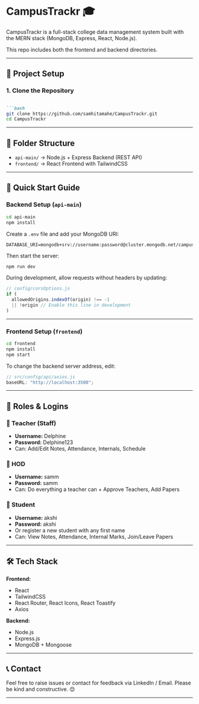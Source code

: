 
# CampusTrackr 🎓

CampusTrackr is a full-stack college data management system built with the MERN stack (MongoDB, Express, React, Node.js).

This repo includes both the frontend and backend directories.

---

## 🔧 Project Setup

### 1. Clone the Repository

````markdown

```bash
git clone https://github.com/samhitamahe/CampusTrackr.git
cd CampusTrackr
````

---

## 📂 Folder Structure

* `api-main/` → Node.js + Express Backend (REST API)
* `frontend/` → React Frontend with TailwindCSS

---

## 🚀 Quick Start Guide

### Backend Setup (`api-main`)

```bash
cd api-main
npm install
```

Create a `.env` file and add your MongoDB URI:

```
DATABASE_URI=mongodb+srv://username:password@cluster.mongodb.net/campustrackr
```

Then start the server:

```bash
npm run dev
```

During development, allow requests without headers by updating:

```js
// config/corsOptions.js
if (
  allowedOrigins.indexOf(origin) !== -1 
  || !origin // Enable this line in development
)
```

---

### Frontend Setup (`frontend`)

```bash
cd frontend
npm install
npm start
```

To change the backend server address, edit:

```js
// src/config/api/axios.js
baseURL: "http://localhost:3500";
```

---

## 👥 Roles & Logins

### 🔑 Teacher (Staff)

* **Username:** Delphine
* **Password:** Delphine123
* Can: Add/Edit Notes, Attendance, Internals, Schedule

### 🔑 HOD

* **Username:** samm
* **Password:** samm
* Can: Do everything a teacher can + Approve Teachers, Add Papers

### 🔑 Student

* **Username:** akshi
* **Password:** akshi
* Or register a new student with any first name
* Can: View Notes, Attendance, Internal Marks, Join/Leave Papers

---

## 🛠️ Tech Stack

**Frontend:**

* React
* TailwindCSS
* React Router, React Icons, React Toastify
* Axios

**Backend:**

* Node.js
* Express.js
* MongoDB + Mongoose

---

## 📞 Contact

Feel free to raise issues or contact for feedback via LinkedIn / Email.
Please be kind and constructive. 😊

---
